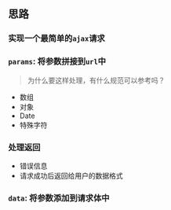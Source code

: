 ## 思路

### 实现一个最简单的`ajax`请求

### `params`: 将参数拼接到`url`中

> 为什么要这样处理，有什么规范可以参考吗？

* 数组
* 对象
* Date
* 特殊字符

### 处理返回

* 错误信息
* 请求成功后返回给用户的数据格式

### `data`: 将参数添加到请求体中